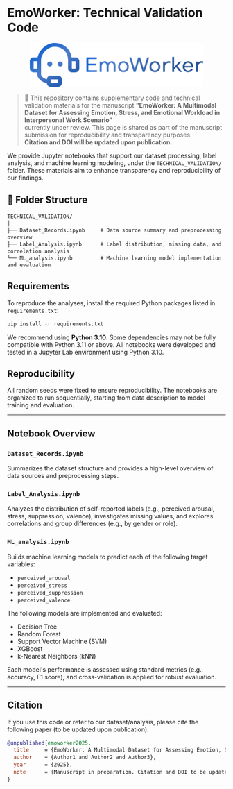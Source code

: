 
# EmoWorker: Technical Validation Code

<div align="center">
    <img src="resources/emoworker_logo.png", width="400"/>
</div>

> 📌 This repository contains supplementary code and technical validation materials for the manuscript
> **"EmoWorker: A Multimodal Dataset for Assessing Emotion, Stress, and Emotional Workload in Interpersonal Work Scenario"**  
> currently under review. This page is shared as part of the manuscript submission for reproducibility and transparency purposes.  
> **Citation and DOI will be updated upon publication.**

We provide Jupyter notebooks that support our dataset processing, label analysis, and machine learning modeling, under the `TECHNICAL_VALIDATION/` folder. These materials aim to enhance transparency and reproducibility of our findings.

## 📁 Folder Structure

```
TECHNICAL_VALIDATION/
│
├── Dataset_Records.ipynb     # Data source summary and preprocessing overview
├── Label_Analysis.ipynb      # Label distribution, missing data, and correlation analysis
└── ML_analysis.ipynb         # Machine learning model implementation and evaluation
```

## Requirements

To reproduce the analyses, install the required Python packages listed in `requirements.txt`:

```bash
pip install -r requirements.txt
```

We recommend using **Python 3.10**. Some dependencies may not be fully compatible with Python 3.11 or above. All notebooks were developed and tested in a Jupyter Lab environment using Python 3.10.

## Reproducibility

All random seeds were fixed to ensure reproducibility. The notebooks are organized to run sequentially, starting from data description to model training and evaluation.

---

## Notebook Overview

### `Dataset_Records.ipynb`
Summarizes the dataset structure and provides a high-level overview of data sources and preprocessing steps.

### `Label_Analysis.ipynb`
Analyzes the distribution of self-reported labels (e.g., perceived arousal, stress, suppression, valence), investigates missing values, and explores correlations and group differences (e.g., by gender or role).

### `ML_analysis.ipynb`
Builds machine learning models to predict each of the following target variables:  
- `perceived_arousal`  
- `perceived_stress`  
- `perceived_suppression`  
- `perceived_valence`  

The following models are implemented and evaluated:
- Decision Tree  
- Random Forest  
- Support Vector Machine (SVM)  
- XGBoost  
- k-Nearest Neighbors (kNN)  

Each model's performance is assessed using standard metrics (e.g., accuracy, F1 score), and cross-validation is applied for robust evaluation.

---

## Citation

If you use this code or refer to our dataset/analysis, please cite the following paper (to be updated upon publication):

```bibtex
@unpublished{emoworker2025,
  title     = {EmoWorker: A Multimodal Dataset for Assessing Emotion, Stress, and Emotional Workload in Interpersonal Work Scenario},
  author    = {Author1 and Author2 and Author3},
  year      = {2025},
  note      = {Manuscript in preparation. Citation and DOI to be updated upon publication.}
}
```